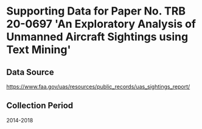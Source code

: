 # Supporting Data for Paper No. TRB 20-0697 'An Exploratory Analysis of Unmanned Aircraft Sightings using Text Mining'

## Data Source
https://www.faa.gov/uas/resources/public_records/uas_sightings_report/

## Collection Period 
2014-2018

